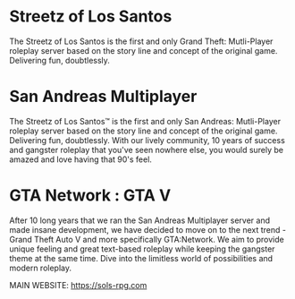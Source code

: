 # Streetz of Los Santos
The Streetz of Los Santos is the first and only Grand Theft: Mutli-Player roleplay server based on the story line and concept of the original game. Delivering fun, doubtlessly.


# San Andreas Multiplayer
The Streetz of Los Santos™ is the first and only San Andreas: Mutli-Player roleplay server based on the story line and concept of the original game. Delivering fun, doubtlessly. With our lively community, 10 years of success and gangster roleplay that you've seen nowhere else, you would surely be amazed and love having that 90's feel.

# GTA Network : GTA V
After 10 long years that we ran the San Andreas Multiplayer server and made insane development, we have decided to move on to the next trend - Grand Theft Auto V and more specifically GTA:Network. We aim to provide unique feeling and great text-based roleplay while keeping the gangster theme at the same time. Dive into the limitless world of possibilities and modern roleplay.



MAIN WEBSITE: https://sols-rpg.com
